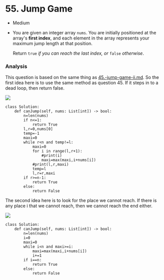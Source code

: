 # 55. Jump Game

* Medium
*   You are given an integer array `nums`. You are initially positioned at the array's **first index**, and each element in the array represents your maximum jump length at that position.

    Return `true` _if you can reach the last index, or_ `false` _otherwise_.

### Analysis&#x20;

This question is based on the same thing as [45.-jump-game-ii.md](../2022.jan.18/45.-jump-game-ii.md "mention"). So the first idea here is to use the same method as question 45. If it steps in to a dead loop, then return false.&#x20;

![](<../../../../.gitbook/assets/image (227).png>)

```
class Solution:
    def canJump(self, nums: List[int]) -> bool:
        n=len(nums)
        if n<=1:
            return True
        l,r=0,nums[0]
        temp=-1
        maxi=0
        while r<n and temp!=l:
            maxi=0
            for i in range(l,r+1):
                #print(i)
                maxi=max(maxi,i+nums[i])
            #print(l,r,maxi)
            temp=l
            l,r=r,maxi
        if r>=n-1:
            return True
        else:
            return False
```

The second idea here is to look for the place we cannot reach. If there is any place i that we cannot reach, then we cannot reach the end either.&#x20;

![](<../../../../.gitbook/assets/image (107).png>)

```
class Solution:
    def canJump(self, nums: List[int]) -> bool:
        n=len(nums)
        i=0
        maxi=0
        while i<n and maxi>=i:
            maxi=max(maxi,i+nums[i])
            i+=1
        if i==n:
            return True
        else:
            return False
        
```

